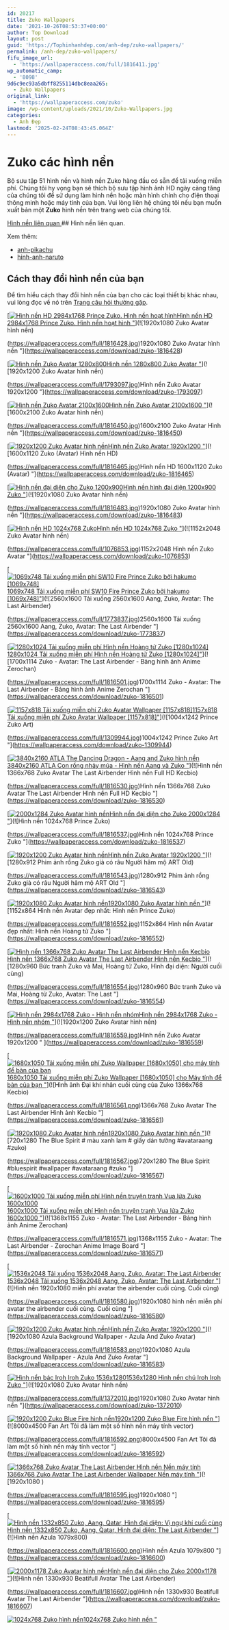 ```yaml
---
id: 20217
title: Zuko Wallpapers
date: '2021-10-26T08:53:37+00:00'
author: Top Download
layout: post
guid: 'https://Tophinhanhdep.com/anh-dep/zuko-wallpapers/'
permalink: /anh-dep/zuko-wallpapers/
fifu_image_url:
  - 'https://wallpaperaccess.com/full/1816411.jpg'
wp_automatic_camp:
  - '8098'
9d6c9ec93a5dbff8255114dbc8eaa265:
  - Zuko Wallpapers
original_link:
  - 'https://wallpaperaccess.com/zuko'
image: /wp-content/uploads/2021/10/Zuko-Wallpapers.jpg
categories:
  - Ảnh Đẹp
lastmod: '2025-02-24T08:43:45.064Z'
---
```

# Zuko các hình nền

Bộ sưu tập 51 hình nền và hình nền Zuko hàng đầu có sẵn để tải xuống miễn phí. Chúng tôi hy vọng bạn sẽ thích bộ sưu tập hình ảnh HD ngày càng tăng của chúng tôi để sử dụng làm hình nền hoặc màn hình chính cho điện thoại thông minh hoặc máy tính của bạn. Vui lòng liên hệ chúng tôi nếu bạn muốn xuất bản một **Zuko** hình nền trên trang web của chúng tôi.

[Hình nền liên quan ](#related) ## Hình nền liên quan.

   
 Xem thêm:

   
- [anh-pikachu](https://tophinhanhdep.com/anh-anime/anh-pikachu/)
- [hinh-anh-naruto](https://tophinhanhdep.com/anh-naruto/hinh-anh-naruto/)

## Cách thay đổi hình nền của bạn

Để tìm hiểu cách thay đổi hình nền của bạn cho các loại thiết bị khác nhau, vui lòng đọc về nó trên [Trang câu hỏi thường gặp](https://tophinhanhdep.com/faq/).

  
[[![Hình nền HD 2984x1768 Prince Zuko.  Hình nền hoạt hình](https://wallpaperaccess.com/full/1816411.jpg)Hình nền HD 2984x1768 Prince Zuko. Hình nền hoạt hình "](https://wallpaperaccess.com/download/zuko-1816411)](![1920x1080 Zuko Avatar hình nền)

(https://wallpaperaccess.com/full/1816428.jpg)1920x1080 Zuko Avatar hình nền "](https://wallpaperaccess.com/download/zuko-1816428)

[[![Hình nền Zuko Avatar 1280x800](https://wallpaperaccess.com/full/1816439.jpg)Hình nền 1280x800 Zuko Avatar "](https://wallpaperaccess.com/download/zuko-1816439)](![1920x1200 Zuko Avatar hình nền)

(https://wallpaperaccess.com/full/1793097.jpg)Hình nền Zuko Avatar 1920x1200 "](https://wallpaperaccess.com/download/zuko-1793097)

[[![Hình nền Zuko Avatar 2100x1600](https://wallpaperaccess.com/full/1816441.jpg)Hình nền Zuko Avatar 2100x1600 "](https://wallpaperaccess.com/download/zuko-1816441)](![1600x2100 Zuko Avatar hình nền)

(https://wallpaperaccess.com/full/1816450.jpg)1600x2100 Zuko Avatar Hình nền "](https://wallpaperaccess.com/download/zuko-1816450)

[[![1920x1200 Zuko Avatar hình nền](https://wallpaperaccess.com/full/1816459.jpg)Hình nền Zuko Avatar 1920x1200 "](https://wallpaperaccess.com/download/zuko-1816459)](![1600x1120 Zuko (Avatar) Hình nền HD)

(https://wallpaperaccess.com/full/1816465.jpg)Hình nền HD 1600x1120 Zuko (Avatar) "](https://wallpaperaccess.com/download/zuko-1816465)

[[![Hình nền đại diện cho Zuko 1200x900](https://wallpaperaccess.com/full/1816471.jpg)Hình nền hình đại diện 1200x900 Zuko "](https://wallpaperaccess.com/download/zuko-1816471)](![1920x1080 Zuko Avatar hình nền)

(https://wallpaperaccess.com/full/1816483.jpg)1920x1080 Zuko Avatar hình nền "](https://wallpaperaccess.com/download/zuko-1816483)

[[![Hình nền HD 1024x768 Zuko](https://wallpaperaccess.com/full/1816488.jpg)Hình nền HD 1024x768 Zuko "](https://wallpaperaccess.com/download/zuko-1816488)](![1152x2048 Zuko Avatar hình nền)

(https://wallpaperaccess.com/full/1076853.jpg)1152x2048 Hình nền Zuko Avatar "](https://wallpaperaccess.com/download/zuko-1076853)

[[![1069x748 Tải xuống miễn phí SW10 Fire Prince Zuko bởi hakumo [1069x748]](https://wallpaperaccess.com/full/1816490.jpg)1069x748 Tải xuống miễn phí SW10 Fire Prince Zuko bởi hakumo \[1069x748\]"](https://wallpaperaccess.com/download/zuko-1816490)](![2560x1600 Tải xuống 2560x1600 Aang, Zuko, Avatar: The Last Airbender)

(https://wallpaperaccess.com/full/1773837.jpg)2560x1600 Tải xuống 2560x1600 Aang, Zuko, Avatar: The Last Airbender "](https://wallpaperaccess.com/download/zuko-1773837)

[[![1280x1024 Tải xuống miễn phí Hình nền Hoàng tử Zuko [1280x1024]](https://wallpaperaccess.com/full/1816500.jpg)1280x1024 Tải xuống miễn phí Hình nền Hoàng tử Zuko \[1280x1024\]"](https://wallpaperaccess.com/download/zuko-1816500)](![1700x1114 Zuko - Avatar: The Last Airbender - Bảng hình ảnh Anime Zerochan)

(https://wallpaperaccess.com/full/1816501.jpg)1700x1114 Zuko - Avatar: The Last Airbender - Bảng hình ảnh Anime Zerochan "](https://wallpaperaccess.com/download/zuko-1816501)

[[![1157x818 Tải xuống miễn phí Zuko Avatar Wallpaper [1157x818]](https://wallpaperaccess.com/full/1816526.jpg)1157x818 Tải xuống miễn phí Zuko Avatar Wallpaper \[1157x818\]"](https://wallpaperaccess.com/download/zuko-1816526)](![1004x1242 Prince Zuko Art)

(https://wallpaperaccess.com/full/1309944.jpg)1004x1242 Prince Zuko Art "](https://wallpaperaccess.com/download/zuko-1309944)

[[![3840x2160 ATLA The Dancing Dragon - Aang and Zuko hình nền](https://wallpaperaccess.com/full/668689.jpg)3840x2160 ATLA Con rồng nhảy múa - Hình nền Aang và Zuko "](https://wallpaperaccess.com/download/zuko-668689)](![Hình nền 1366x768 Zuko Avatar The Last Airbender Hình nền Full HD Kecbio)

(https://wallpaperaccess.com/full/1816530.jpg)Hình nền 1366x768 Zuko Avatar The Last Airbender Hình nền Full HD Kecbio "](https://wallpaperaccess.com/download/zuko-1816530)

[[![2000x1284 Zuko Avatar hình nền](https://wallpaperaccess.com/full/1816532.jpg)Hình nền đại diện cho Zuko 2000x1284 "](https://wallpaperaccess.com/download/zuko-1816532)](![Hình nền 1024x768 Prince Zuko)

(https://wallpaperaccess.com/full/1816537.jpg)Hình nền 1024x768 Prince Zuko "](https://wallpaperaccess.com/download/zuko-1816537)

[[![1920x1200 Zuko Avatar hình nền](https://wallpaperaccess.com/full/1816538.jpg)Hình nền Zuko Avatar 1920x1200 "](https://wallpaperaccess.com/download/zuko-1816538)](![1280x912 Phim ảnh rồng Zuko già có râu Người hâm mộ ART Old)

(https://wallpaperaccess.com/full/1816543.jpg)1280x912 Phim ảnh rồng Zuko già có râu Người hâm mộ ART Old "](https://wallpaperaccess.com/download/zuko-1816543)

[[![1920x1080 Zuko Avatar hình nền](https://wallpaperaccess.com/full/1816548.jpg)1920x1080 Zuko Avatar hình nền "](https://wallpaperaccess.com/download/zuko-1816548)](![1152x864 Hình nền Avatar đẹp nhất: Hình nền Prince Zuko)

(https://wallpaperaccess.com/full/1816552.jpg)1152x864 Hình nền Avatar đẹp nhất: Hình nền Hoàng tử Zuko "](https://wallpaperaccess.com/download/zuko-1816552)

[[![Hình nền 1366x768 Zuko Avatar The Last Airbender Hình nền Kecbio](https://wallpaperaccess.com/full/1816553.png)Hình nền 1366x768 Zuko Avatar The Last Airbender Hình nền Kecbio "](https://wallpaperaccess.com/download/zuko-1816553)](![1280x960 Bức tranh Zuko và Mai, Hoàng tử Zuko, Hình đại diện: Người cuối cùng)

(https://wallpaperaccess.com/full/1816554.jpg)1280x960 Bức tranh Zuko và Mai, Hoàng tử Zuko, Avatar: The Last "](https://wallpaperaccess.com/download/zuko-1816554)

[[![Hình nền 2984x1768 Zuko - Hình nền nhóm](https://wallpaperaccess.com/full/1816558.jpg)Hình nền 2984x1768 Zuko - Hình nền nhóm "](https://wallpaperaccess.com/download/zuko-1816558)](![1920x1200 Zuko Avatar hình nền)

(https://wallpaperaccess.com/full/1816559.jpg)Hình nền Zuko Avatar 1920x1200 " ](https://wallpaperaccess.com/download/zuko-1816559)

[[![1680x1050 Tải xuống miễn phí Zuko Wallpaper [1680x1050] cho máy tính để bàn của bạn](https://wallpaperaccess.com/full/1816560.jpg)1680x1050 Tải xuống miễn phí Zuko Wallpaper \[1680x1050\] cho Máy tính để bàn của bạn "](https://wallpaperaccess.com/download/zuko-1816560)](![Hình ảnh Đại khí nhân cuối cùng của Zuko 1366x768 Kecbio)

(https://wallpaperaccess.com/full/1816561.png)1366x768 Zuko Avatar The Last Airbender Hình ảnh Kecbio "](https://wallpaperaccess.com/download/zuko-1816561)

[[![1920x1080 Zuko Avatar hình nền](https://wallpaperaccess.com/full/1816564.jpg)1920x1080 Zuko Avatar hình nền "](https://wallpaperaccess.com/download/zuko-1816564)](![720x1280 The Blue Spirit # màu xanh lam # giấy dán tường #avataraang #zuko)

(https://wallpaperaccess.com/full/1816567.jpg)720x1280 The Blue Spirit #bluespirit #wallpaper #avataraang #zuko "](https://wallpaperaccess.com/download/zuko-1816567)

[[![1600x1000 Tải xuống miễn phí Hình nền truyện tranh Vua lửa Zuko 1600x1000](https://wallpaperaccess.com/full/1816570.jpg)1600x1000 Tải xuống miễn phí Hình nền truyện tranh Vua lửa Zuko 1600x1000 "](https://wallpaperaccess.com/download/zuko-1816570)](![1368x1155 Zuko - Avatar: The Last Airbender - Bảng hình ảnh Anime Zerochan)

(https://wallpaperaccess.com/full/1816571.jpg)1368x1155 Zuko - Avatar: The Last Airbender - Zerochan Anime Image Board "](https://wallpaperaccess.com/download/zuko-1816571)

[[![1536x2048 Tải xuống 1536x2048 Aang, Zuko, Avatar: The Last Airbender](https://wallpaperaccess.com/full/1816579.jpg)1536x2048 Tải xuống 1536x2048 Aang, Zuko, Avatar: The Last Airbender "](https://wallpaperaccess.com/download/zuko-1816579)](![Hình nền 1920x1080 miễn phí avatar the airbender cuối cùng.  Cuối cùng)

(https://wallpaperaccess.com/full/1816580.jpg)1920x1080 hình nền miễn phí avatar the airbender cuối cùng. Cuối cùng "](https://wallpaperaccess.com/download/zuko-1816580)

[[![1920x1200 Zuko Avatar hình nền](https://wallpaperaccess.com/full/1816581.jpg)Hình nền Zuko Avatar 1920x1200 "](https://wallpaperaccess.com/download/zuko-1816581)](![1920x1080 Azula Background Wallpaper - Azula And Zuko Avatar)

(https://wallpaperaccess.com/full/1816583.png)1920x1080 Azula Background Wallpaper - Azula And Zuko Avatar "](https://wallpaperaccess.com/download/zuko-1816583)

[[![Hình nền bác Iroh Iroh Zuko 1536x1280](https://wallpaperaccess.com/full/1816586.jpg)1536x1280 Hình nền chú Iroh Iroh Zuko "](https://wallpaperaccess.com/download/zuko-1816586)](![1920x1080 Zuko Avatar hình nền)

(https://wallpaperaccess.com/full/1372010.jpg)1920x1080 Zuko Avatar hình nền "](https://wallpaperaccess.com/download/zuko-1372010)

[[![1920x1200 Zuko Blue Fire hình nền](https://wallpaperaccess.com/full/1816587.jpg)1920x1200 Zuko Blue Fire hình nền "](https://wallpaperaccess.com/download/zuko-1816587)](![8000x4500 Fan Art Tôi đã làm một số hình nền máy tính vector)

(https://wallpaperaccess.com/full/1816592.png)8000x4500 Fan Art Tôi đã làm một số hình nền máy tính vector "](https://wallpaperaccess.com/download/zuko-1816592)

[[![1366x768 Zuko Avatar The Last Airbender Hình nền Nền máy tính](https://wallpaperaccess.com/full/1816593.png)1366x768 Zuko Avatar The Last Airbender Wallpaper Nền máy tính "](https://wallpaperaccess.com/download/zuko-1816593)](![1920x1080 )

(https://wallpaperaccess.com/full/1816595.jpg)1920x1080 "](https://wallpaperaccess.com/download/zuko-1816595)

[[![Hình nền 1332x850 Zuko, Aang, Qatar, Hình đại diện: Vị ngự khí cuối cùng](https://wallpaperaccess.com/full/1816596.jpg)Hình nền 1332x850 Zuko, Aang, Qatar, Hình đại diện: The Last Airbender "](https://wallpaperaccess.com/download/zuko-1816596)](![Hình nền Azula 1079x800)

(https://wallpaperaccess.com/full/1816600.png)Hình nền Azula 1079x800 "](https://wallpaperaccess.com/download/zuko-1816600)

[[![2000x1178 Zuko Avatar hình nền](https://wallpaperaccess.com/full/1816606.jpg)Hình nền đại diện cho Zuko 2000x1178 "](https://wallpaperaccess.com/download/zuko-1816606)](![Hình nền 1330x930 Beatifull Avatar The Last Airbender)

(https://wallpaperaccess.com/full/1816607.jpg)Hình nền 1330x930 Beatifull Avatar The Last Airbender "](https://wallpaperaccess.com/download/zuko-1816607)

[![1024x768 Zuko hình nền](https://wallpaperaccess.com/full/1816608.jpg)1024x768 Zuko hình nền "](https://wallpaperaccess.com/download/zuko-1816608)
